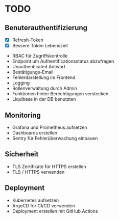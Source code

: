 # TODO

## Benuterauthentifizierung

- [x] Refresh-Token
- [x] Bessere Token Lebenszeit
- RBAC für Zugriffskontrolle
- Endpoint um Authentificationsstatus abzufragen
- Unauthenticated Antwort
- Bestätigungs-Email
- Fehlerdarstellung im Frontend
- Logging
- Rollenverwaltung durch Admin
- Funktionen hinter Berechtigungen verstecken
- Liquibase in der DB benutzten

## Monitoring

- Grafana und Prometheus aufsetzen
- Dashboards erstellen
- Sentry für Fehlerüberwachung einbauen

## Sicherheit

- TLS Zertifikate für HTTPS erstellen
- TLS / HTTPS verwenden

## Deployment

- Kubernetes aufsetzen
- ArgoCD für CI/CD verwenden
- Deployment erstellen mit GitHub Actions
